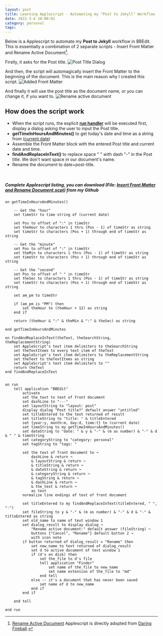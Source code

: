 ```yaml
---
layout: post
title: Learning Applescript - Automating my "Post to Jekyll" Workflow
date: 2022-3-4 18:00:01
category: personal
tags: 
---
```


Below is a Applescript to automate my **Post to Jekyll** workflow in BBEdit. This is essentially a combination of 2 separate scripts - Insert Front Matter and Rename Active Document[^1].

Firstly, it asks for the Post title.
![Post Title Dialog](https://s3.amazonaws.com//wookieweblog-files/post-title-dialog.jpg)

And then, the script will automagically insert the Front Matter to the beginning of the document. This is the main reason why I created this script.
![Added Front Matter](https://s3.amazonaws.com//wookieweblog-files/added-front-matter.jpg)

And finally it will use the post title as the document name, or you can change it, if you want to. 
![Rename active document](https://s3.amazonaws.com//wookieweblog-files/rename-active-document-dialog.jpg)


## How does the script work
* When the script runs, the explicit [**run handler**](https://developer.apple.com/library/archive/documentation/AppleScript/Conceptual/AppleScriptLangGuide/conceptual/ASLR_about_handlers.html#//apple_ref/doc/uid/TP40000983-CH206-SW15) will be executed first, display a dialog asking the user to input the Post title.
* **getTimeInHoursAndMinutes()** to get today's date and time as a string from ([current date](https://developer.apple.com/library/archive/documentation/AppleScript/Conceptual/AppleScriptLangGuide/reference/ASLR_cmds.html#//apple_ref/doc/uid/TP40000983-CH216-SW39))
* Assemble the Front Matter block with the entered Post title and current date and time.
* **findAndReplaceInText()** to replace space " " with dash "-" in the Post title. We don't want space in our document's name.
* Rename the document to date+post-title.      


<br>

##### Complete Applescript listing, you can download (File: [Insert Front Matter and Rename Document.scpt](https://gist.github.com/wooandy/b62599d01919b53112eb373ee40b898e)) from my Github
```applescript
on getTimeInHoursAndMinutes()
	
	-- Get the "hour"
	set timeStr to time string of (current date)
	
	set Pos to offset of ":" in timeStr
	set theHour to characters 1 thru (Pos - 1) of timeStr as string
	set timeStr to characters (Pos + 1) through end of timeStr as string
	
	-- Get the "minute"
	set Pos to offset of ":" in timeStr
	set theMin to characters 1 thru (Pos - 1) of timeStr as string
	set timeStr to characters (Pos + 1) through end of timeStr as string
	
	-- Get the "second"
	set Pos to offset of " " in timeStr
	set theSec to characters 1 thru (Pos - 1) of timeStr as string
	set timeStr to characters (Pos + 1) through end of timeStr as string
	
	set am_pm to timeStr
	
	if (am_pm is "PM") then
		set theHour to (theHour + 12) as string
	end if
	
	return (theHour & ":" & theMin & ":" & theSec) as string
	
end getTimeInHoursAndMinutes

on findAndReplaceInText(theText, theSearchString, theReplacementString)
	set AppleScript's text item delimiters to theSearchString
	set theTextItems to every text item of theText
	set AppleScript's text item delimiters to theReplacementString
	set theText to theTextItems as string
	set AppleScript's text item delimiters to ""
	return theText
end findAndReplaceInText


on run
	tell application "BBEdit"
		activate
		set the_text to text of front document
		set dashLine to "---"
		set layoutString to "layout: post"
		display dialog "Post title?" default answer "untitled"
		set titleEntered to the text returned of result
		set titleString to "title: " & titleEntered
		set {year:y, month:m, day:d, time:t} to (current date)
		set timeString to my getTimeInHoursAndMinutes()
		set dateString to "date: " & y & "-" & (m as number) & "-" & d & " " & timeString
		set categoryString to "category: personal"
		set tagString to "tags: "
		
		set the text of front document to ¬
			dashLine & return ¬
			& layoutString & return ¬
			& titleString & return ¬
			& dateString & return ¬
			& categoryString & return ¬
			& tagString & return ¬
			& dashLine & return ¬
			& the_text & return ¬
			as text
		normalize line endings of text of front document
		
		set titleEntered to my findAndReplaceInText(titleEntered, " ", "-")
		set fileString to y & "-" & (m as number) & "-" & d & "-" & titleEntered as string
		set old_name to name of text window 1
		set dialog_result to display dialog ¬
			"Rename active document:" default answer (fileString) ¬
			buttons {"Cancel", "Rename"} default button 2 ¬
			with icon note
		if button returned of dialog_result = "Rename" then
			set new_name to text returned of dialog_result
			set d to active document of text window 1
			if (d's on disk) then
				set the_file to d's file
				tell application "Finder"
					set name of the_file to new_name
					set name extension of the_file to "md"
				end tell
			else -- it's a document that has never been saved
				set name of d to new_name
			end if
		end if
		
	end tell
	
end run
```

[^1]: [Rename Active Document](https://daringfireball.net/2004/10/rename_active_document) Applescript is directly adopted from [Daring Fireball](https://daringfireball.net/).